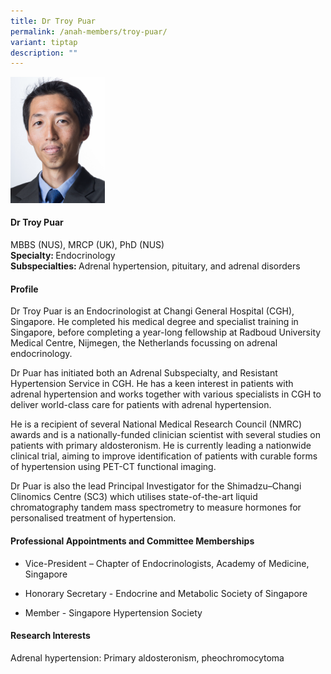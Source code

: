 ```yaml
---
title: Dr Troy Puar
permalink: /anah-members/troy-puar/
variant: tiptap
description: ""
---
```

<p></p><div class="isomer-image-wrapper"><img style="width: 30%;" height="auto" width="100%" alt="" src="/images/ANAH ASEAN Network of Adrenal/Members/CRN__ANAH___Dr_Troy_Puar.png"></div><h4><strong>Dr Troy Puar</strong></h4><p>MBBS (NUS), MRCP (UK), PhD (NUS)<br><strong>Specialty: </strong>Endocrinology<br><strong>Subspecialties: </strong>Adrenal hypertension, pituitary, and adrenal disorders<strong>&nbsp;</strong></p><h4><strong>Profile</strong></h4><p>Dr Troy Puar is an Endocrinologist at Changi General Hospital (CGH), Singapore. He completed his medical degree and specialist training in Singapore, before completing a year-long fellowship at Radboud University Medical Centre, Nijmegen, the Netherlands focussing on adrenal endocrinology.</p><p>Dr Puar has initiated both an Adrenal Subspecialty, and Resistant Hypertension Service in CGH. He has a keen interest in patients with adrenal hypertension and works together with various specialists in CGH to deliver world-class care for patients with adrenal hypertension.</p><p>He is a recipient of several National Medical Research Council (NMRC) awards and is a nationally-funded clinician scientist with several studies on patients with primary aldosteronism. He is currently leading a nationwide clinical trial, aiming to improve identification of patients with curable forms of hypertension using PET-CT functional imaging.</p><p>Dr Puar is also the lead Principal Investigator for the Shimadzu–Changi Clinomics Centre (SC3) which utilises state-of-the-art liquid chromatography tandem mass spectrometry to measure hormones for personalised treatment of hypertension.</p><h4><strong>Professional Appointments and Committee Memberships</strong></h4><ul data-tight="true" class="tight"><li><p>Vice-President – Chapter of Endocrinologists, Academy of Medicine, Singapore<br></p></li><li><p>Honorary Secretary - Endocrine and Metabolic Society of Singapore<br></p></li><li><p>Member - Singapore Hypertension Society</p></li></ul><h4><strong>Research Interests</strong></h4><p>Adrenal hypertension: Primary aldosteronism, pheochromocytoma</p>